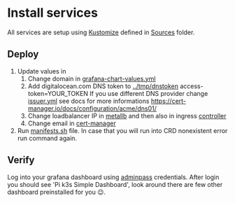 ---
---
# Install services

All services are setup using [Kustomize](https://github.com/kubernetes-sigs/kustomize) defined in [Sources](../Sources) folder.

## Deploy

1. Update values in
   1. Change domain in [grafana-chart-values.yml](../Sources/monitoring-system/grafana/grafana-chart-values.yml)
   2. Add digitalocean.com DNS token to [../tmp/dnstoken](../tmp/dnstoken)
        access-token=YOUR_TOKEN
      If you use different DNS provider change [issuer.yml](../Sources/cert-manager/issuer.yml) see docs for more informations https://cert-manager.io/docs/configuration/acme/dns01/
   3. Change loadbalancer IP in [metallb](../Sources/metallb-system/configs/config) and then also in ingress [controller](../Sources/ingress-nginx/kustomization.yml)
   4. Change email in [cert-manager](../Sources/cert-manager/issuer.yml)
2. Run [manifests.sh](../manifests.sh) file. In case that you will run into CRD nonexistent error run command again. 

## Verify

Log into your grafana dashboard using [adminpass](../tmp/adminpass) credentials. After login you should see 'Pi k3s Simple Dashboard', look around there are few other dashboard preinstalled for you 😉.
